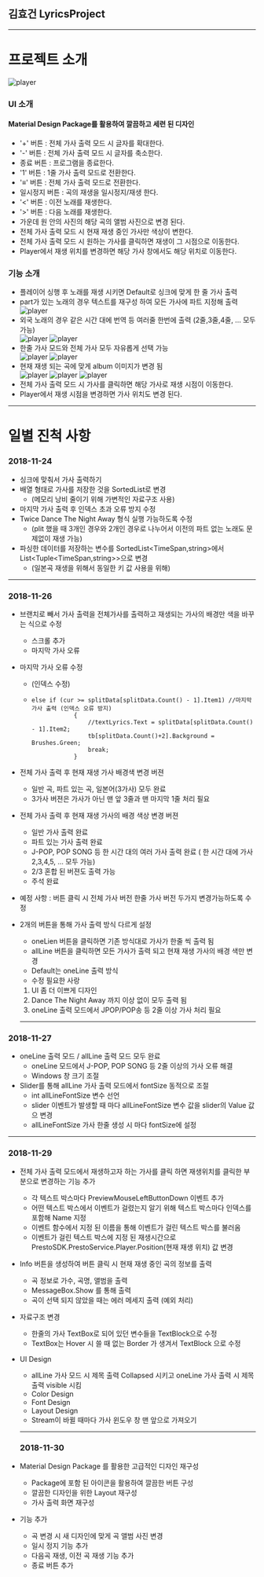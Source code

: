 ## 김효건 LyricsProject
 ----------------------------------------------------------------------------------------------
# 프로젝트 소개 <br>
![player](./Presto.SWCamp.Lyrics/image/player.PNG)
### UI 소개
#### Material Design Package를 활용하여 깔끔하고 세련 된 디자인
 - '+' 버튼 : 전체 가사 출력 모드 시 글자를 확대한다.
 - '-' 버튼 : 전체 가사 출력 모드 시 글자를 축소한다.
 - 종료 버튼 : 프로그램을 종료한다.
 - '1' 버튼 : 1줄 가사 출력 모드로 전환한다.
 - '≡' 버튼 : 전체 가사 출력 모드로 전환한다.
 - 일시정지 버튼 : 곡의 재생을 일시정지/재생 한다.
 - '<' 버튼 : 이전 노래를 재생한다.
 - '>' 버튼 : 다음 노래를 재생한다.
 - 가운데 원 안의 사진의 해당 곡의 앨범 사진으로 변경 된다.
 - 전체 가사 출력 모드 시 현재 재생 중인 가사만 색상이 변한다.
 - 전체 가사 출력 모드 시 원하는 가사를 클릭하면 재생이 그 시점으로 이동한다.
 - Player에서 재생 위치를 변경하면 해당 가사 창에서도 해당 위치로 이동한다.

### 기능 소개
   * 플레이어 싱행 후 노래를 재생 시키면 Default로 싱크에 맞게 한 줄 가사 출력
   * part가 있는 노래의 경우 텍스트를 재구성 하여 모든 가사에 파트 지정해 출력<br>
   ![player](./Presto.SWCamp.Lyrics/image/part.PNG)
   * 외국 노래의 경우 같은 시간 대에 번역 등 여러줄 한번에 출력 (2줄,3줄,4줄, ... 모두 가능)<br>
   ![player](./Presto.SWCamp.Lyrics/image/3.PNG)
   ![player](./Presto.SWCamp.Lyrics/image/32.PNG)
   * 한줄 가사 모드와 전체 가사 모두 자유롭게 선택 가능<br>
   ![player](./Presto.SWCamp.Lyrics/image/1줄.PNG)
   ![player](./Presto.SWCamp.Lyrics/image/전체.PNG)
   * 현재 재생 되는 곡에 맞게 album 이미지가 변경 됨<br>
   ![player](./Presto.SWCamp.Lyrics/image/d.PNG)
   ![player](./Presto.SWCamp.Lyrics/image/w.PNG)
   ![player](./Presto.SWCamp.Lyrics/image/여행.PNG)
   * 전체 가사 출력 모드 시 가사를 클릭하면 해당 가사로 재생 시점이 이동한다.
   * Player에서 재생 시점을 변경하면 가사 위치도 변경 된다.
   
 ----------------------------------------------------------------------------------------------
# 일별 진척 사항
  ### 2018-11-24
 * 싱크에 맞춰서 가사 출력하기
 * 배열 형태로 가사를 저장한 것을 SortedList로 변경
   - (메모리 낭비 줄이기 위해 가변적인 자료구조 사용)
 * 마지막 가사 출력 후 인덱스 초과 오류 방지 수정
 * Twice Dance The Night Away 형식 실행 가능하도록 수정
   - (plit 했을 때 3개인 경우와 2개인 경우로 나누어서 이전의 파트 없는 노래도 문제없이 재생 가능)
 * 파싱한 데이터를 저장하는 변수를 SortedList<TimeSpan,string>에서 List<Tuple<TimeSpan,string>>으로 변경
   - (일본곡 재생을 위해서 동일한 키 값 사용을 위해)
-------------------------------------------------------------------------------------
   ### 2018-11-26
  * 브랜치로 빼서 가사 출력을 전체가사를 출력하고 재생되는 가사의 배경만 색을 바꾸는 식으로 수정
    - 스크롤 추가 
    - 마지막 가사 오류
  * 마지막 가사 오류 수정
    - (인덱스 수정)
    - ~~~
      else if (cur >= splitData[splitData.Count() - 1].Item1) //마지막 가사 출력 (인덱스 오류 방지)
                  {
                      //textLyrics.Text = splitData[splitData.Count() - 1].Item2;
                      tb[splitData.Count()+2].Background = Brushes.Green;
                      break;
                  }
      ~~~
  * 전체 가사 출력 후 현재 재생 가사 배경색 변경 버젼
    - 일반 곡, 파트 있는 곡, 일본어(3가사) 모두 완료
    - 3가사 버젼은 가사가 아닌 맨 앞 3줄과 맨 마지막 1줄 처리 필요
    
  * 전체 가사 출력 후 현재 재생 가사의 배경 색상 변경 버젼
     - 일반 가사 출력 완료
     - 파트 있는 가사 출력 완료
     - J-POP, POP SONG 등 한 시간 대의 여러 가사 출력 완료 ( 한 시간 대에 가사 2,3,4,5, ... 모두 가능)
    - 2/3 혼합 된 버젼도 출력 가능
    - 주석 완료
  * 예정 사항 : 버튼 클릭 시 전체 가사 버전 한줄 가사 버전 두가지 변경가능하도록 수정
  * 2개의 버튼을 통해 가사 출력 방식 다르게 설정
     - oneLien 버튼을 클릭하면 기존 방식대로 가사가 한줄 씩 출력 됨
     - allLine 버튼을 클릭하면 모든 가사가 출력 되고 현재 재생 가사의 배경 색만 변경
     - Default는 oneLine 출력 방식
     - 수정 필요한 사랑 
      1. UI 좀 더 이쁘게 디자인
       2. Dance The Night Away 까지 이상 없이 모두 출력 됨
      3. oneLine 출력 모드에서 JPOP/POP송 등 2줄 이상 가사 처리 필요
     -------------------------------------------------------------------------------------
   ### 2018-11-27
  * oneLine 출력 모드 / allLine 출력 모드 모두 완료
     - oneLine 모드에서 J-POP, POP SONG 등 2줄 이상의 가사 오류 해결
     - Windows 창 크기 조절
  * Slider를 통해 allLine 가사 출력 모드에서 fontSize 동적으로 조절
    - int allLineFontSize 변수 선언 
     - slider 이벤트가 발생할 때 마다 allLineFontSize 변수 값을 slider의 Value 값으 변경
    - allLineFontSize 가사 한줄 생성 시 마다 fontSize에 설정
   ----------------------------------------------------------------------------------------
   ### 2018-11-29
  * 전체 가사 출력 모드에서 재생하고자 하는 가사를 클릭 하면 재생위치를 클릭한 부분으로 변경하는 기능 추가
    - 각 텍스트 박스마다 PreviewMouseLeftButtonDown 이벤트 추가
    - 어떤 텍스트 박스에서 이벤트가 걸렸는지 알기 위해 텍스트 박스마다 인덱스를 포함해 Name 지정
    - 이벤트 함수에서 지정 된 이름을 통해 이벤트가 걸린 텍스트 박스를 불러옴
    - 이벤트가 걸린 텍스트 박스에 지정 된 재생시간으로  PrestoSDK.PrestoService.Player.Position(현재 재생 위치) 값 변경 
  * Info 버튼을 생성하여 버튼 클릭 시 현재 재생 중인 곡의 정보를 출력
    - 곡 정보로 가수, 곡명, 앨범을 출력
    - MessageBox.Show 를 통해 출력
    - 곡이 선택 되지 않았을 때는 에러 메세지 출력 (예외 처리)
  * 자료구조 변경
    - 한줄의 가사 TextBox로 되어 있던 변수들을 TextBlock으로 수정
    - TextBox는 Hover 시 쓸 때 없는 Border 가 생겨서 TextBlock 으로 수정

  * UI Design
    - allLine 가사 모드 시 제목 출력 Collapsed 시키고 oneLine 가사 출력 시 제목 출력 visible 시킴
    - Color Design
    - Font Design
    - Layout Design
    - Stream이 바뀔 때마다 가사 윈도우 창 맨 앞으로 가져오기
    -----------------------------------------------------------------------------------------------
    ### 2018-11-30
  * Material Design Package 를 활용한 고급적인 디자인 재구성
    - Package에 포함 된 아이콘을 활용하여 깔끔한 버튼 구성
    - 깔끔한 디자인을 위한 Layout 재구성
    - 가사 출력 화면 재구성

  * 기능 추가
    - 곡 변경 시 새 디자인에 맞게 곡 앨범 사진 변경
    - 일시 정지 기능 추가
    - 다음곡 재생, 이전 곡 재생 기능 추가
    - 종료 버튼 추가

